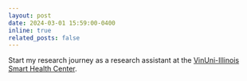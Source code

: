 ```yaml
---
layout: post
date: 2024-03-01 15:59:00-0400
inline: true
related_posts: false
---
```


Start my research journey as a research assistant at the [VinUni-Illinois Smart Health Center](https://vishc.illinois.edu/).

